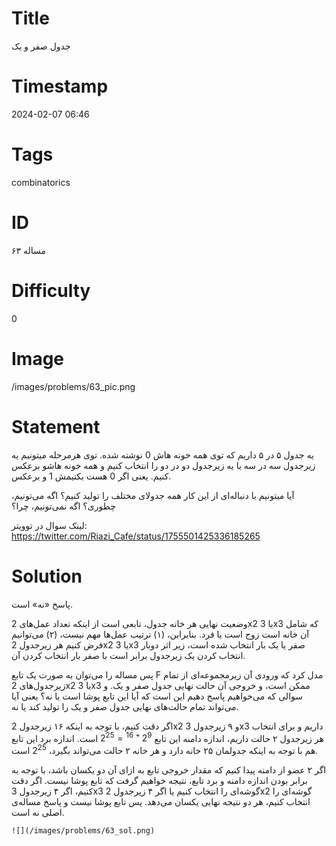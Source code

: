 # Title
جدول صفر و یک
# Timestamp
2024-02-07 06:46
# Tags
combinatorics
# ID
مساله ۶۳
# Difficulty
0
# Image
/images/problems/63_pic.png
# Statement
یه جدول ۵ در ۵ داریم که توی همه خونه هاش 0 نوشته شده. توی هر‌مرحله میتونیم یه زیرجدول سه در سه یا یه زیرجدول دو در دو را انتخاب کنیم و همه خونه هاشو برعکس کنیم. یعنی اگر‌ 0 هست بکنیمش 1 و برعکس.

آیا میتونیم با دنباله‌ای از این کار همه جدولای مختلف را تولید کنیم؟ اگه می‌تونیم، چطوری؟ اگه نمی‌تونیم، چرا؟

لینک سوال در توویتر: https://twitter.com/Riazi_Cafe/status/1755501425336185265

# Solution
پاسخ «نه» است.

وضعیت نهایی هر خانه جدول، تابعی است از اینکه تعداد عمل‌های 2x2 یا 3x3 که  شامل آن خانه است زوج است یا فرد. بنابراین، (۱) ترتیب عمل‌ها مهم نیست، (۲) می‌توانیم فرض کنیم هر زیرجدول 2x2 یا 3x3 صفر یا یک بار انتخاب شده است، زیر اثر دوبار انتخاب کردن یک زیرجدول برابر است با صفر بار انتخاب کردن آن.

پس مساله را می‌توان به صورت یک تابع F مدل کرد که ورودی آن زیرمجموعه‌ای از تمام زیرجدول‌های 2x2 یا 3x3 ممکن است، و خروجی آن حالت نهایی جدول صفر و یک. و سوالی که می‌خواهیم پاسخ دهیم این است که آیا این تابع پوشا است یا نه؟ یعنی آیا می‌تواند تمام حالت‌های نهایی جدول صفر و یک را تولید کند یا نه.

اگر دقت کنیم،  با توجه به اینکه ۱۶ زیرجدول 2x2 و ۹ زیرجدول 3x3 داریم و برای انتخاب هر زیرجدول ۲ حالت داریم، اندازه دامنه این تابع $2^{9+16}=2^{25}$ است. اندازه برد این تابع هم با توجه به اینکه جدولمان ۲۵ خانه دارد و هر خانه ۲ حالت می‌تواند بگیرد، $2^{25}$ است.

اگر ۲ عضو از دامنه پیدا کنیم که مقدار خروجی تابع به ازای آن دو یکسان باشد، با توجه به برابر بودن اندازه دامنه و برد تابع، نتیجه خواهیم گرفت که تابع پوشا نیست. اگر دقت کنیم، اگر ۴ زیرجدول 3x3 گوشه‌ای را انتخاب کنیم یا اگر ۴ زیرجدول 2x2 گوشه‌ای را انتخاب کنیم، هر دو نتیجه نهایی یکسان می‌دهد. پس تابع پوشا نیست و پاسخ مساله‌ی اصلی نه است.

    ![](/images/problems/63_sol.png)
